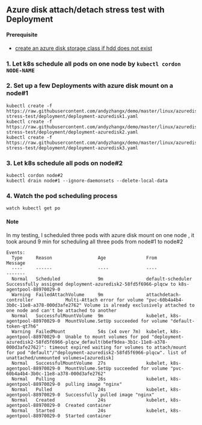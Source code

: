 ## Azure disk attach/detach stress test with Deployment
#### Prerequisite
 - [create an azure disk storage class if hdd does not exist](https://github.com/andyzhangx/demo/tree/master/linux/azuredisk#1-create-an-azure-disk-storage-class-if-hdd-does-not-exist)

### 1. Let k8s schedule all pods on one node by `kubectl cordon NODE-NAME`

### 2. Set up a few Deployments with azure disk mount on a node#1
```
kubectl create -f https://raw.githubusercontent.com/andyzhangx/demo/master/linux/azuredisk/attach-stress-test/deployment/deployment-azuredisk1.yaml
kubectl create -f https://raw.githubusercontent.com/andyzhangx/demo/master/linux/azuredisk/attach-stress-test/deployment/deployment-azuredisk2.yaml
kubectl create -f https://raw.githubusercontent.com/andyzhangx/demo/master/linux/azuredisk/attach-stress-test/deployment/deployment-azuredisk3.yaml
```

### 3. Let k8s schedule all pods on node#2
```
kubectl cordon node#2
kubectl drain node#1 --ignore-daemonsets --delete-local-data
```

### 4. Watch the pod scheduling process
```
watch kubectl get po
```

#### Note
In my testing, I scheduled three pods with azure disk mount on one node , it took around 9 min for scheduling all three pods from node#1 to node#2
```
Events:
  Type     Reason                 Age               From                               Message
  ----     ------                 ----              ----                               -------
  Normal   Scheduled              9m                default-scheduler                  Successfully assigned deployment-azuredisk2-58fd5f6966-plqcw to k8s-agentpool-88970029-0
  Warning  FailedAttachVolume     9m                attachdetach-controller            Multi-Attach error for volume "pvc-60b4a4b4-3b0c-11e8-a378-000d3afe2762" Volume is already exclusively attached to one node and can't be attached to another
  Normal   SuccessfulMountVolume  9m                kubelet, k8s-agentpool-88970029-0  MountVolume.SetUp succeeded for volume "default-token-qt7h6"
  Warning  FailedMount            54s (x4 over 7m)  kubelet, k8s-agentpool-88970029-0  Unable to mount volumes for pod "deployment-azuredisk2-58fd5f6966-plqcw_default(b6ef9dea-3b1c-11e8-a378-000d3afe2762)": timeout expired waiting for volumes to attach/mount for pod "default"/"deployment-azuredisk2-58fd5f6966-plqcw". list of unattached/unmounted volumes=[azuredisk]
  Normal   SuccessfulMountVolume  27s               kubelet, k8s-agentpool-88970029-0  MountVolume.SetUp succeeded for volume "pvc-60b4a4b4-3b0c-11e8-a378-000d3afe2762"
  Normal   Pulling                26s               kubelet, k8s-agentpool-88970029-0  pulling image "nginx"
  Normal   Pulled                 24s               kubelet, k8s-agentpool-88970029-0  Successfully pulled image "nginx"
  Normal   Created                24s               kubelet, k8s-agentpool-88970029-0  Created container
  Normal   Started                24s               kubelet, k8s-agentpool-88970029-0  Started container
```
